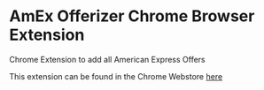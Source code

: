 # AmEx Offerizer Chrome Browser Extension
Chrome Extension to add all American Express Offers

This extension can be found in the Chrome Webstore [here](https://chrome.google.com/webstore/detail/amex-offerizer/hkemejmpmhnmfbnmnhciedcbgdiladhf)
